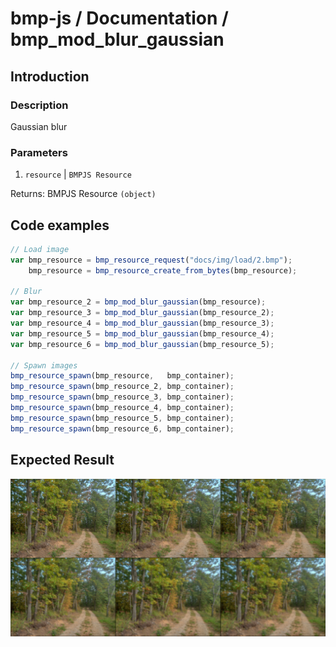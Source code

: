 # bmp-js / Documentation / bmp_mod_blur_gaussian
## Introduction

### Description

Gaussian blur

### Parameters

1. `resource` | `BMPJS Resource`

Returns: BMPJS Resource `(object)`

## Code examples

```js
// Load image
var bmp_resource = bmp_resource_request("docs/img/load/2.bmp");
    bmp_resource = bmp_resource_create_from_bytes(bmp_resource);

// Blur
var bmp_resource_2 = bmp_mod_blur_gaussian(bmp_resource);
var bmp_resource_3 = bmp_mod_blur_gaussian(bmp_resource_2);
var bmp_resource_4 = bmp_mod_blur_gaussian(bmp_resource_3);
var bmp_resource_5 = bmp_mod_blur_gaussian(bmp_resource_4);
var bmp_resource_6 = bmp_mod_blur_gaussian(bmp_resource_5);

// Spawn images
bmp_resource_spawn(bmp_resource,   bmp_container);
bmp_resource_spawn(bmp_resource_2, bmp_container);
bmp_resource_spawn(bmp_resource_3, bmp_container);
bmp_resource_spawn(bmp_resource_4, bmp_container);
bmp_resource_spawn(bmp_resource_5, bmp_container);
bmp_resource_spawn(bmp_resource_6, bmp_container);
```

## Expected Result

![expected-result](./img/035.png)
